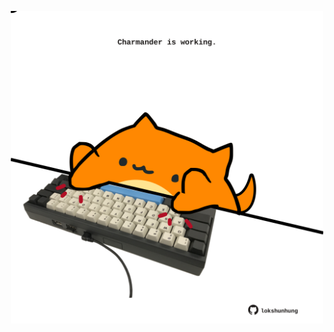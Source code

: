<!-- built at 13/04/2025, 13:05:12 UTC -->
<p align="center">
  <img width="500" height="500" src="./ReadmeImage.svg">
</p>
